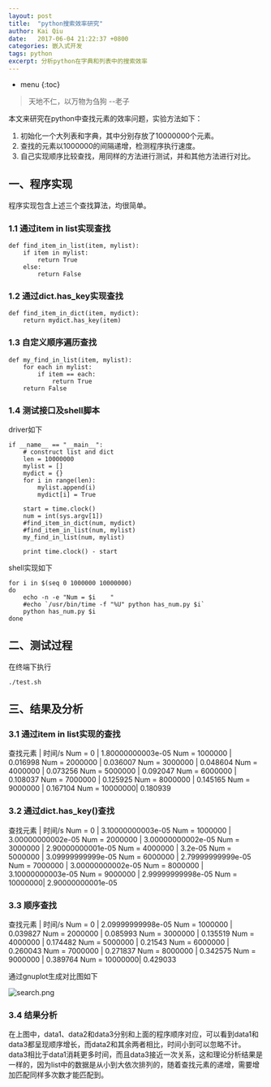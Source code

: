 ```yaml
---
layout: post
title:  "python搜索效率研究"
author: Kai Qiu
date:   2017-06-04 21:22:37 +0800
categories: 嵌入式开发
tags: python
excerpt: 分析python在字典和列表中的搜索效率
---
```


* menu
{:toc}

> 天地不仁，以万物为刍狗 --老子

本文来研究在python中查找元素的效率问题，实验方法如下：

1. 初始化一个大列表和字典，其中分别存放了10000000个元素。
2. 查找的元素以1000000的间隔递增，检测程序执行速度。
3. 自己实现顺序比较查找，用同样的方法进行测试，并和其他方法进行对比。

## 一、程序实现

程序实现包含上述三个查找算法，均很简单。

### 1.1 通过item in list实现查找

```
def find_item_in_list(item, mylist):
    if item in mylist:
        return True
    else:
        return False
```

### 1.2 通过dict.has_key实现查找

```
def find_item_in_dict(item, mydict):
    return mydict.has_key(item)
```

### 1.3 自定义顺序遍历查找

```
def my_find_in_list(item, mylist):
    for each in mylist:
        if item == each:
            return True
    return False
```

### 1.4 测试接口及shell脚本

driver如下

```
if __name__ == "__main__":
    # construct list and dict
    len = 10000000
    mylist = []
    mydict = {}
    for i in range(len):
        mylist.append(i)
        mydict[i] = True

    start = time.clock()
    num = int(sys.argv[1])
    #find_item_in_dict(num, mydict)
    #find_item_in_list(num, mylist)
    my_find_in_list(num, mylist)

    print time.clock() - start
```

shell实现如下

```
for i in $(seq 0 1000000 10000000)
do
	echo -n -e "Num = $i    "
	#echo `/usr/bin/time -f "%U" python has_num.py $i`
	python has_num.py $i
done
```

## 二、测试过程

在终端下执行

```
./test.sh
```

## 三、结果及分析

### 3.1 通过item in list实现的查找

查找元素 | 时间/s
Num = 0    | 1.80000000003e-05
Num = 1000000 |    0.016998
Num = 2000000 |    0.036007
Num = 3000000 |    0.048604
Num = 4000000 |    0.073256
Num = 5000000 |    0.092047
Num = 6000000 |    0.108037
Num = 7000000 |    0.125925
Num = 8000000 |    0.145165
Num = 9000000 |    0.167104
Num = 10000000|    0.180939

### 3.2 通过dict.has_key()查找

查找元素 | 时间/s
Num = 0 |    3.10000000003e-05
Num = 1000000 |    3.00000000002e-05
Num = 2000000 |    3.00000000002e-05
Num = 3000000 |    2.90000000001e-05
Num = 4000000 |    3.2e-05
Num = 5000000 |    3.09999999999e-05
Num = 6000000 |    2.79999999999e-05
Num = 7000000 |    3.00000000002e-05
Num = 8000000 |    3.10000000003e-05
Num = 9000000 |    2.99999999998e-05
Num = 10000000|    2.90000000001e-05

### 3.3 顺序查找

查找元素 | 时间/s
Num = 0 |    2.09999999998e-05
Num = 1000000 |    0.039827
Num = 2000000 |    0.085993
Num = 3000000 |    0.135519
Num = 4000000 |    0.174482
Num = 5000000 |    0.21543
Num = 6000000 |    0.260043
Num = 7000000 |    0.271837
Num = 8000000 |    0.342575
Num = 9000000 |    0.389764
Num = 10000000|    0.429033

通过gnuplot生成对比图如下

![search.png](https://ooo.0o0.ooo/2017/06/04/59340a2facae2.png)

### 3.4 结果分析

在上图中，data1、data2和data3分别和上面的程序顺序对应，可以看到data1和data3都呈现顺序增长，而data2和其余两者相比，时间小到可以忽略不计。data3相比于data1消耗更多时间，而且data3接近一次关系，这和理论分析结果是一样的，因为list中的数据是从小到大依次排列的，随着查找元素的递增，需要增加匹配同样多次数才能匹配到。
